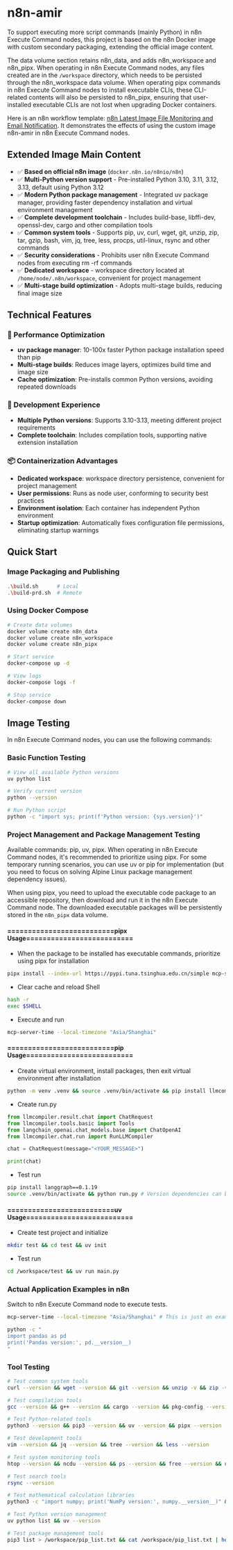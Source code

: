 # n8n-amir

To support executing more script commands (mainly Python) in n8n Execute Command nodes, this project is based on the n8n Docker image with custom secondary packaging, extending the official image content.

The data volume section retains n8n_data, and adds n8n_workspace and n8n_pipx. When operating in n8n Execute Command nodes, any files created are in the `/workspace` directory, which needs to be persisted through the n8n_workspace data volume. When operating pipx commands in n8n Execute Command nodes to install executable CLIs, these CLI-related contents will also be persisted to n8n_pipx, ensuring that user-installed executable CLIs are not lost when upgrading Docker containers.

Here is an n8n workflow template: [n8n Latest Image File Monitoring and Email Notification](https://github.com/crazyyanchao/n8n-workflow-template/tree/main/workflows/docker-n8n-update-notice). It demonstrates the effects of using the custom image n8n-amir in n8n Execute Command nodes.

## Extended Image Main Content

- ✅ **Based on official n8n image** (`docker.n8n.io/n8nio/n8n`)
- ✅ **Multi-Python version support** - Pre-installed Python 3.10, 3.11, 3.12, 3.13, default using Python 3.12
- ✅ **Modern Python package management** - Integrated uv package manager, providing faster dependency installation and virtual environment management
- ✅ **Complete development toolchain** - Includes build-base, libffi-dev, openssl-dev, cargo and other compilation tools
- ✅ **Common system tools** - Supports pip, uv, curl, wget, git, unzip, zip, tar, gzip, bash, vim, jq, tree, less, procps, util-linux, rsync and other commands
- ✅ **Security considerations** - Prohibits user n8n Execute Command nodes from executing rm -rf commands
- ✅ **Dedicated workspace** - workspace directory located at `/home/node/.n8n/workspace`, convenient for project management
- ✅ **Multi-stage build optimization** - Adopts multi-stage builds, reducing final image size

## Technical Features

### 🚀 Performance Optimization
- **uv package manager**: 10-100x faster Python package installation speed than pip
- **Multi-stage builds**: Reduces image layers, optimizes build time and image size
- **Cache optimization**: Pre-installs common Python versions, avoiding repeated downloads

### 🔧 Development Experience
- **Multiple Python versions**: Supports 3.10-3.13, meeting different project requirements
- **Complete toolchain**: Includes compilation tools, supporting native extension installation

### 📦 Containerization Advantages
- **Dedicated workspace**: workspace directory persistence, convenient for project management
- **User permissions**: Runs as node user, conforming to security best practices
- **Environment isolation**: Each container has independent Python environment
- **Startup optimization**: Automatically fixes configuration file permissions, eliminating startup warnings

## Quick Start

### Image Packaging and Publishing

```bash
.\build.sh      # Local
.\build-prd.sh  # Remote
```

### Using Docker Compose

```bash
# Create data volumes
docker volume create n8n_data
docker volume create n8n_workspace
docker volume create n8n_pipx

# Start service
docker-compose up -d

# View logs
docker-compose logs -f

# Stop service
docker-compose down
```

## Image Testing

In n8n Execute Command nodes, you can use the following commands:

### Basic Function Testing

```bash
# View all available Python versions
uv python list

# Verify current version
python --version

# Run Python script
python -c "import sys; print(f'Python version: {sys.version}')"
```

### Project Management and Package Management Testing

Available commands: pip, uv, pipx. When operating in n8n Execute Command nodes, it's recommended to prioritize using pipx. For some temporary running scenarios, you can use uv or pip for implementation (but you need to focus on solving Alpine Linux package management dependency issues).

When using pipx, you need to upload the executable code package to an accessible repository, then download and run it in the n8n Execute Command node. The downloaded executable packages will be persistently stored in the `n8n_pipx` data volume.

#### ==========================pipx Usage==========================

- When the package to be installed has executable commands, prioritize using pipx for installation

```bash
pipx install --index-url https://pypi.tuna.tsinghua.edu.cn/simple mcp-server-time
```

- Clear cache and reload Shell

```bash
hash -r
exec $SHELL
```

- Execute and run
```bash
mcp-server-time --local-timezone "Asia/Shanghai"
```

#### ==========================pip Usage==========================

- Create virtual environment, install packages, then exit virtual environment after installation

```bash
python -m venv .venv && source .venv/bin/activate && pip install llmcompiler --index-url https://pypi.tuna.tsinghua.edu.cn/simple && deactivate
```

- Create run.py

```python
from llmcompiler.result.chat import ChatRequest
from llmcompiler.tools.basic import Tools
from langchain_openai.chat_models.base import ChatOpenAI
from llmcompiler.chat.run import RunLLMCompiler

chat = ChatRequest(message="<YOUR_MESSAGE>")

print(chat)
```

- Test run

```bash
pip install langgraph==0.1.19
source .venv/bin/activate && python run.py # Version dependencies can be ignored, mainly to verify program environment installation method
```

#### ==========================uv Usage==========================

- Create test project and initialize

```bash
mkdir test && cd test && uv init
```

- Test run

```bash
cd /workspace/test && uv run main.py
```

### Actual Application Examples in n8n

Switch to n8n Execute Command node to execute tests.

```bash
mcp-server-time --local-timezone "Asia/Shanghai" # This is just an example, running won't return results and will keep showing loading, indicating CLI installation is normal
```

```bash
python -c "
import pandas as pd
print('Pandas version:', pd.__version__)
"
```

### Tool Testing

```bash
# Test common system tools
curl --version && wget --version && git --version && unzip -v && zip -v && tar --version && gzip --version && bash --version

# Test compilation tools
gcc --version && g++ --version && cargo --version && pkg-config --version

# Test Python-related tools
python3 --version && pip3 --version && uv --version && pipx --version

# Test development tools
vim --version && jq --version && tree --version && less --version

# Test system monitoring tools
htop --version && ncdu --version && ps --version && free --version && uptime --version

# Test search tools
rsync --version

# Test mathematical calculation libraries
python3 -c "import numpy; print('NumPy version:', numpy.__version__)" && python3 -c "import pandas; print('Pandas version:', pandas.__version__)"

# Test Python version management
uv python list && uv --version

# Test package management tools
pip3 list > /workspace/pip_list.txt && cat /workspace/pip_list.txt | head -100
```
